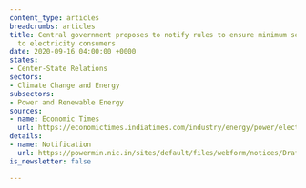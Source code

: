 ```yaml
---
content_type: articles
breadcrumbs: articles
title: Central government proposes to notify rules to ensure minimum service standards
  to electricity consumers
date: 2020-09-16 04:00:00 +0000
states:
- Center-State Relations
sectors:
- Climate Change and Energy
subsectors:
- Power and Renewable Energy
sources:
- name: Economic Times
  url: https://economictimes.indiatimes.com/industry/energy/power/electricity-rights-of-consumers-rules-2020-consumer-rights-rules-to-be-notified-soon/articleshow/78024746.cms
details:
- name: Notification
  url: https://powermin.nic.in/sites/default/files/webform/notices/Draft_Electricity_Rights_of_Consumers_Rules_2020.pdf
is_newsletter: false

---
```

